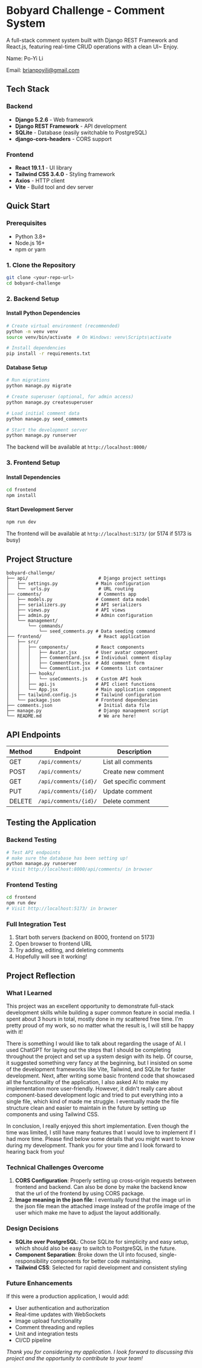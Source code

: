 # Bobyard Challenge - Comment System

A full-stack comment system built with Django REST Framework and React.js, featuring real-time CRUD operations with a clean UI~ Enjoy.

Name: Po-Yi Li

Email: brianpoyili@gmail.com

## Tech Stack

### Backend

- **Django 5.2.6** - Web framework
- **Django REST Framework** - API development
- **SQLite** - Database (easily switchable to PostgreSQL)
- **django-cors-headers** - CORS support

### Frontend

- **React 19.1.1** - UI library
- **Tailwind CSS 3.4.0** - Styling framework
- **Axios** - HTTP client
- **Vite** - Build tool and dev server

## Quick Start

### Prerequisites

- Python 3.8+
- Node.js 16+
- npm or yarn

### 1. Clone the Repository

```bash
git clone <your-repo-url>
cd bobyard-challenge
```

### 2. Backend Setup

#### Install Python Dependencies

```bash
# Create virtual environment (recommended)
python -m venv venv
source venv/bin/activate  # On Windows: venv\Scripts\activate

# Install dependencies
pip install -r requirements.txt
```

#### Database Setup

```bash
# Run migrations
python manage.py migrate

# Create superuser (optional, for admin access)
python manage.py createsuperuser

# Load initial comment data
python manage.py seed_comments

# Start the development server
python manage.py runserver
```

The backend will be available at `http://localhost:8000/`

### 3. Frontend Setup

#### Install Dependencies

```bash
cd frontend
npm install
```

#### Start Development Server

```bash
npm run dev
```

The frontend will be available at `http://localhost:5173/` (or 5174 if 5173 is busy)

## Project Structure

```
bobyard-challenge/
├── api/                          # Django project settings
│   ├── settings.py              # Main configuration
│   └──  urls.py                  # URL routing
├── comments/                     # Comments app
│   ├── models.py                # Comment data model
│   ├── serializers.py           # API serializers
│   ├── views.py                 # API views
│   ├── admin.py                 # Admin configuration
│   └── management/
│       └── commands/
│           └── seed_comments.py # Data seeding command
├── frontend/                     # React application
│   ├── src/
│   │   ├── components/          # React components
│   │   │   ├── Avatar.jsx       # User avatar component
│   │   │   ├── CommentCard.jsx  # Individual comment display
│   │   │   ├── CommentForm.jsx  # Add comment form
│   │   │   └── CommentList.jsx  # Comments list container
│   │   ├── hooks/
│   │   │   └── useComments.js   # Custom API hook
│   │   ├── api.js               # API client functions
│   │   └── App.jsx              # Main application component
│   ├── tailwind.config.js       # Tailwind configuration
│   └── package.json             # Frontend dependencies
├── comments.json                 # Initial data file
├── manage.py                     # Django management script
└── README.md                     # We are here!
```

## API Endpoints

| Method | Endpoint              | Description          |
| ------ | --------------------- | -------------------- |
| GET    | `/api/comments/`      | List all comments    |
| POST   | `/api/comments/`      | Create new comment   |
| GET    | `/api/comments/{id}/` | Get specific comment |
| PUT    | `/api/comments/{id}/` | Update comment       |
| DELETE | `/api/comments/{id}/` | Delete comment       |

## Testing the Application

### Backend Testing

```bash
# Test API endpoints
# make sure the database has been setting up!
python manage.py runserver
# Visit http://localhost:8000/api/comments/ in browser
```

### Frontend Testing

```bash
cd frontend
npm run dev
# Visit http://localhost:5173/ in browser
```

### Full Integration Test

1. Start both servers (backend on 8000, frontend on 5173)
2. Open browser to frontend URL
3. Try adding, editing, and deleting comments
4. Hopefully will see it working!

## Project Reflection

### What I Learned

This project was an excellent opportunity to demonstrate full-stack development skills while building a super common feature in social media. I spent about 3 hours in total, mostly done in my scattered free time. I'm pretty proud of my work, so no matter what the result is, I will still be happy with it!

There is something I would like to talk about regarding the usage of AI. I used ChatGPT for laying out the steps that I should be completing throughout the project and set up a system design with its help. Of course, it suggested something very fancy at the beginning, but I insisted on some of the development frameworks like Vite, Tailwind, and SQLite for faster development. Next, after writing some basic frontend code that showcased all the functionality of the application, I also asked AI to make my implementation more user-friendly. However, it didn't really care about component-based development logic and tried to put everything into a single file, which kind of made me struggle. I eventually made the file structure clean and easier to maintain in the future by setting up components and using Tailwind CSS.

In conclusion, I really enjoyed this short implementation. Even though the time was limited, I still have many features that I would love to implement if I had more time. Please find below some details that you might want to know during my development. Thank you for your time and I look forward to hearing back from you!

### Technical Challenges Overcome

1. **CORS Configuration**: Properly setting up cross-origin requests between frontend and backend. Can also be done by make the backend know that the url of the frontend by using CORS package.
1. **Image meaning in the json file**: I eventually found that the image url in the json file mean the attached image instead of the profile image of the user which make me have to adjust the layout additionally.

### Design Decisions

- **SQLite over PostgreSQL**: Chose SQLite for simplicity and easy setup, which should also be easy to switch to PostgreSQL in the future.
- **Component Separation**: Broke down the UI into focused, single-responsibility components for better code maintaining.
- **Tailwind CSS**: Selected for rapid development and consistent styling

### Future Enhancements

If this were a production application, I would add:

- User authentication and authorization
- Real-time updates with WebSockets
- Image upload functionality
- Comment threading and replies
- Unit and integration tests
- CI/CD pipeline

_Thank you for considering my application. I look forward to discussing this project and the opportunity to contribute to your team!_
